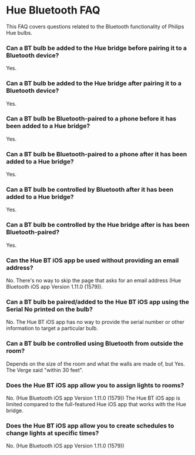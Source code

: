 # Hue Bluetooth FAQ

This FAQ covers questions related to the Bluetooth functionality of Philips Hue bulbs.

### Can a BT bulb be added to the Hue bridge before pairing it to a Bluetooth device?
Yes.

### Can a BT bulb be added to the Hue bridge after pairing it to a Bluetooth device?
Yes.

### Can a BT bulb be Bluetooth-paired to a phone before it has been added to a Hue bridge?
Yes.

### Can a BT bulb be Bluetooth-paired to a phone after it has been added to a Hue bridge?
Yes.

### Can a BT bulb be controlled by Bluetooth after it has been added to a Hue bridge?
Yes.

### Can a BT bulb be controlled by the Hue bridge after is has been Bluetooth-paired?
Yes.

### Can the Hue BT iOS app be used without providing an email address?
No. There's no way to skip the page that asks for an email address (Hue Bluetooth iOS app Version 1.11.0 (1579)).

### Can a BT bulb be paired/added to the Hue BT iOS app using the Serial No printed on the bulb?
No. The Hue BT iOS app has no way to provide the serial number or other information to target a particular bulb.

### Can a BT bulb be controlled using Bluetooth from outside the room?
Depends on the size of the room and what the walls are made of, but Yes. The Verge said "within 30 feet".

### Does the Hue BT iOS app allow you to assign lights to rooms?
No. (Hue Bluetooth iOS app Version 1.11.0 (1579)) The Hue BT iOS app is limited compared to the full-featured Hue iOS app that works with the Hue bridge.

### Does the Hue BT iOS app allow you to create schedules to change lights at specific times?
No. (Hue Bluetooth iOS app Version 1.11.0 (1579))

